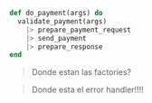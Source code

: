 ```elixir
def do_payment(args) do
  validate_payment(args)
    |> prepare_payment_request
    |> send_payment
    |> prepare_response
end
```

> Donde estan las factories?

> Donde esta el error handler!!!!
